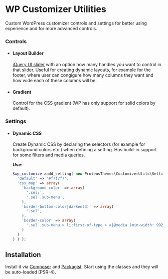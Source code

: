 # WP Customizer Utilities

Custom WordPress customizer controls and settings for better using experience and for more advanced controls.

### Controls

- #### Layout Builder

  [jQuery UI slider](https://jqueryui.com/slider/) with an option how many handles you want to control in that slider. Useful for creating dynamic layouts, for example for the footer, where user can congigure how many columns they want and how wide each of these columns will be.

- #### Gradient

  Control for the CSS gradient (WP has only support for solid colors by default).

### Settings

- #### Dynamic CSS

  Create Dynamic CSS by declaring the selectors (for example for background colors etc.) when defining a setting. Has build-in support for some filters and media queries.

  **Use:**

  ```php
  $wp_customize->add_setting( new ProteusThemes\CustomizerUtils\Setting\DynamicCSS( $wp_customize, 'nav_bg', array(
    'default' => '#f7f7f7',
    'css_map' => array(
      'background-color' => array(
        '.sel;',
        '.sel .sub-menu',
      ),
      'border-bottom-color|darken(3)' => array(
        '.sel',
      ),
      'border-color' => array(
        '.sel .sub-menu > li:first-of-type > a|@media (min-width: 992px)',
      )
    )
  ) ) );
  ```

## Installation

Install it via [Composer](https://getcomposer.org/) and [Packagist](https://packagist.org/). Start using the classes and they will be auto-loaded (PSR-4).